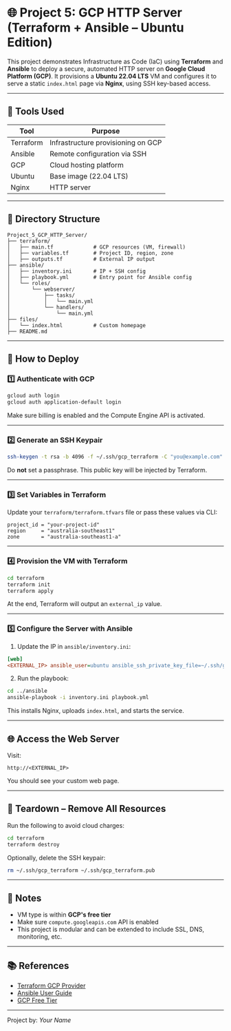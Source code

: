 # 🌐 Project 5: GCP HTTP Server (Terraform + Ansible – Ubuntu Edition)

This project demonstrates Infrastructure as Code (IaC) using **Terraform** and **Ansible** to deploy a secure, automated HTTP server on **Google Cloud Platform (GCP)**. It provisions a **Ubuntu 22.04 LTS** VM and configures it to serve a static `index.html` page via **Nginx**, using SSH key-based access.

---

## 🧰 Tools Used

| Tool      | Purpose                            |
| --------- | ---------------------------------- |
| Terraform | Infrastructure provisioning on GCP |
| Ansible   | Remote configuration via SSH       |
| GCP       | Cloud hosting platform             |
| Ubuntu    | Base image (22.04 LTS)             |
| Nginx     | HTTP server                        |

---

## 📁 Directory Structure

```plaintext
Project_5_GCP_HTTP_Server/
├── terraform/
│   ├── main.tf             # GCP resources (VM, firewall)
│   ├── variables.tf        # Project ID, region, zone
│   ├── outputs.tf          # External IP output
├── ansible/
│   ├── inventory.ini       # IP + SSH config
│   ├── playbook.yml        # Entry point for Ansible config
│   └── roles/
│       └── webserver/
│           ├── tasks/
│           │   └── main.yml
│           └── handlers/
│               └── main.yml
├── files/
│   └── index.html          # Custom homepage
├── README.md
```

---

## 🚀 How to Deploy

### 1️⃣ Authenticate with GCP

```bash
gcloud auth login
gcloud auth application-default login
```

Make sure billing is enabled and the Compute Engine API is activated.

---

### 2️⃣ Generate an SSH Keypair

```bash
ssh-keygen -t rsa -b 4096 -f ~/.ssh/gcp_terraform -C "you@example.com"
```

Do **not** set a passphrase. This public key will be injected by Terraform.

---

### 3️⃣ Set Variables in Terraform

Update your `terraform/terraform.tfvars` file or pass these values via CLI:

```hcl
project_id = "your-project-id"
region     = "australia-southeast1"
zone       = "australia-southeast1-a"
```

---

### 4️⃣ Provision the VM with Terraform

```bash
cd terraform
terraform init
terraform apply
```

At the end, Terraform will output an `external_ip` value.

---

### 5️⃣ Configure the Server with Ansible

1. Update the IP in `ansible/inventory.ini`:

```ini
[web]
<EXTERNAL_IP> ansible_user=ubuntu ansible_ssh_private_key_file=~/.ssh/gcp_terraform
```

2. Run the playbook:

```bash
cd ../ansible
ansible-playbook -i inventory.ini playbook.yml
```

This installs Nginx, uploads `index.html`, and starts the service.

---

## 🌐 Access the Web Server

Visit:

```http
http://<EXTERNAL_IP>
```

You should see your custom web page.

---

## 🧼 Teardown – Remove All Resources

Run the following to avoid cloud charges:

```bash
cd terraform
terraform destroy
```

Optionally, delete the SSH keypair:

```bash
rm ~/.ssh/gcp_terraform ~/.ssh/gcp_terraform.pub
```

---

## 🧠 Notes

- VM type is within **GCP's free tier**
- Make sure `compute.googleapis.com` API is enabled
- This project is modular and can be extended to include SSL, DNS, monitoring, etc.

---

## 📚 References

- [Terraform GCP Provider](https://registry.terraform.io/providers/hashicorp/google/latest/docs)
- [Ansible User Guide](https://docs.ansible.com/)
- [GCP Free Tier](https://cloud.google.com/free/docs/gcp-free-tier)

---

Project by: *Your Name*

